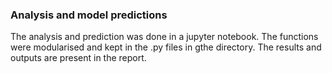 ### Analysis and model predictions

The analysis and prediction was done in a jupyter notebook. The functions were modularised and kept in the .py files in gthe directory. The results and outputs are present in the report.
